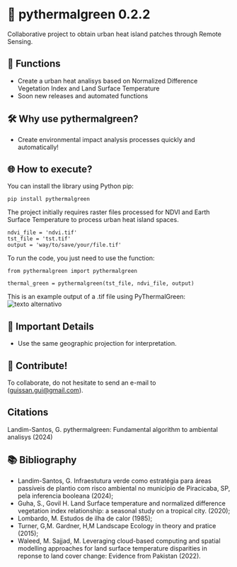 # 🚀 pythermalgreen 0.2.2
Collaborative project to obtain urban heat island patches through Remote Sensing.

## 🎯 Functions
* Create a urban heat analisys based on Normalized Difference Vegetation Index and Land Surface Temperature
* Soon new releases and automated functions

## 🛠️ Why use pythermalgreen?

* Create environmental impact analysis processes quickly and automatically!
  
## 🌐 How to execute?

You can install the library using Python pip:

```
pip install pythermalgreen
```

The project initially requires raster files processed for NDVI and Earth Surface Temperature to process urban heat island spaces.
```
ndvi_file = 'ndvi.tif'
tst_file = 'tst.tif'
output = 'way/to/save/your/file.tif'
```
To run the code, you just need to use the function:
```
from pythermalgreen import pythermalgreen

thermal_green = pythermalgreen(tst_file, ndvi_file, output)
```
This is an example output of a .tif file using PyThermalGreen:
![texto alternativo](https://github.com/guilherber/PyThermalGreen/raw/main/docs/example.jpg)

## 🔗 Important Details

* Use the same geographic projection for interpretation.

## 🙌 Contribute!

To collaborate, do not hesitate to send an e-mail to (guissan.gui@gmail.com).

## Citations

Landim-Santos, G. pythermalgreen: Fundamental algorithm to ambiental analisys (2024)


## 📚 Bibliography
* Landim-Santos, G. Infraestutura verde como estratégia para áreas passíveis de plantio com risco ambiental no município de Piracicaba, SP, pela inferencia booleana (2024);
* Guha, S., Govil H. Land Surface temperature and normalized difference vegetation index relationship: a seasonal study on a tropical city. (2020);
* Lombardo, M. Estudos de ilha de calor (1985);
* Turner, G,M. Gardner, H,M Landscape Ecology in theory and pratice (2015);
* Waleed, M. Sajjad, M. Leveraging cloud-based computing and spatial modelling approaches for land surface temperature disparities in reponse to land cover change: Evidence from Pakistan (2022).


